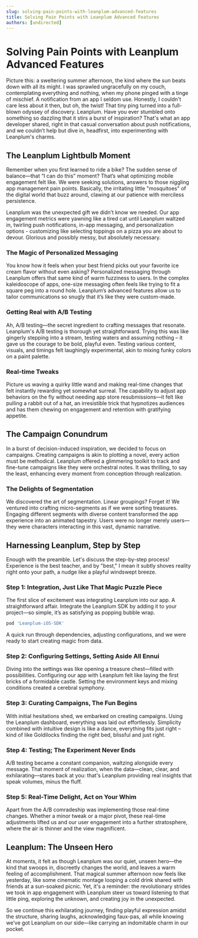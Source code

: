 ```yaml
---
slug: solving-pain-points-with-leanplum-advanced-features
title: Solving Pain Points with Leanplum Advanced Features
authors: [undirected]
---
```



# Solving Pain Points with Leanplum Advanced Features

Picture this: a sweltering summer afternoon, the kind where the sun beats down with all its might. I was sprawled ungracefully on my couch, contemplating everything and nothing, when my phone pinged with a tinge of mischief. A notification from an app I seldom use. Honestly, I couldn't care less about it then, but oh, the twist! That tiny ping turned into a full-blown odyssey of discovery. Leanplum. Have you ever stumbled onto something so dazzling that it stirs a burst of inspiration? That's what an app developer shared, right in that casual conversation about push notifications, and we couldn’t help but dive in, headfirst, into experimenting with Leanplum's charms.

## The Leanplum Lightbulb Moment

Remember when you first learned to ride a bike? The sudden sense of balance—that “I can do this” moment? That’s what optimizing mobile engagement felt like. We were seeking solutions, answers to those niggling app management pain points. Basically, the irritating little "mosquitoes" of the digital world that buzz around, clawing at our patience with merciless persistence.

Leanplum was the unexpected gift we didn’t know we needed. Our app engagement metrics were yawning like a tired cat until Leanplum waltzed in, twirling push notifications, in-app messaging, and personalization options - customizing like selecting toppings on a pizza you are about to devour. Glorious and possibly messy, but absolutely necessary.

### The Magic of Personalized Messaging

You know how it feels when your best friend picks out your favorite ice cream flavor without even asking? Personalized messaging through Leanplum offers that same kind of warm fuzziness to users. In the complex kaleidoscope of apps, one-size messaging often feels like trying to fit a square peg into a round hole. Leanplum’s advanced features allow us to tailor communications so snugly that it’s like they were custom-made.

### Getting Real with A/B Testing

Ah, A/B testing—the secret ingredient to crafting messages that resonate. Leanplum's A/B testing is thorough yet straightforward. Trying this was like gingerly stepping into a stream, testing waters and assuming nothing – it gave us the courage to be bold, playful even. Testing various content, visuals, and timings felt laughingly experimental, akin to mixing funky colors on a paint palette.

### Real-time Tweaks

Picture us waving a quirky little wand and making real-time changes that felt instantly rewarding yet somewhat surreal. The capability to adjust app behaviors on the fly without needing app store resubmissions—it felt like pulling a rabbit out of a hat, an irresistible trick that hypnotizes audiences and has them chewing on engagement and retention with gratifying appetite.

## The Campaign Conundrum

In a burst of decision-induced inspiration, we decided to focus on campaigns. Creating campaigns is akin to plotting a novel, every action must be methodical. Leanplum offered a glimmering toolkit to track and fine-tune campaigns like they were orchestral notes. It was thrilling, to say the least, enhancing every moment from conception through realization.

### The Delights of Segmentation

We discovered the art of segmentation. Linear groupings? Forget it! We ventured into crafting micro-segments as if we were sorting treasures. Engaging different segments with diverse content transformed the app experience into an animated tapestry. Users were no longer merely users—they were characters interacting in this vast, dynamic narrative.

## Harnessing Leanplum, Step by Step

Enough with the preamble. Let's discuss the step-by-step process! Experience is the best teacher, and by "best," I mean it subtly shoves reality right onto your path, a nudge like a playful windswept breeze.

### Step 1: Integration, Just Like That Magic Puzzle Piece

The first slice of excitement was integrating Leanplum into our app. A straightforward affair. Integrate the Leanplum SDK by adding it to your project—so simple, it’s as satisfying as popping bubble wrap.

```bash
pod 'Leanplum-iOS-SDK'
```

A quick run through dependencies, adjusting configurations, and we were ready to start creating magic from data.

### Step 2: Configuring Settings, Setting Aside All Ennui

Diving into the settings was like opening a treasure chest—filled with possibilities. Configuring our app with Leanplum felt like laying the first bricks of a formidable castle. Setting the environment keys and mixing conditions created a cerebral symphony.

### Step 3: Curating Campaigns, The Fun Begins

With initial hesitations shed, we embarked on creating campaigns. Using the Leanplum dashboard, everything was laid out effortlessly. Simplicity combined with intuitive design is like a dance, everything fits just right – kind of like Goldilocks finding the right bed, blissful and just right.

### Step 4: Testing; The Experiment Never Ends

A/B testing became a constant companion, waltzing alongside every message. That moment of realization, when the data—clean, clear, and exhilarating—stares back at you: that's Leanplum providing real insights that speak volumes, minus the fluff.

### Step 5: Real-Time Delight, Act on Your Whim

Apart from the A/B comradeship was implementing those real-time changes. Whether a minor tweak or a major pivot, these real-time adjustments lifted us and our user engagement into a further stratosphere, where the air is thinner and the view magnificent.

## Leanplum: The Unseen Hero

At moments, it felt as though Leanplum was our quiet, unseen hero—the kind that swoops in, discreetly changes the world, and leaves a warm feeling of accomplishment. That magical summer afternoon now feels like yesterday, like some cinematic montage looping a cold drink shared with friends at a sun-soaked picnic. Yet, it's a reminder: the revolutionary strides we took in app engagement with Leanplum steer us toward listening to that little ping, exploring the unknown, and creating joy in the unexpected.

So we continue this exhilarating journey, finding playful expression amidst the structure, sharing laughs, acknowledging faux-pas, all while knowing we’ve got Leanplum on our side—like carrying an indomitable charm in our pocket.
